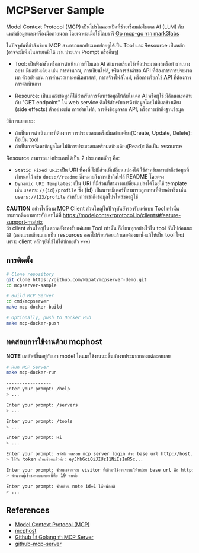 # MCPServer Sample

Model Context Protocol (MCP) เป็นโปรโตคอลเปิดที่ช่วยเชื่อมต่อโมเดล AI (LLM) กับแหล่งข้อมูลและเครื่องมือภายนอก โดยเฉพาะเมื่อใช้ไลบรารี [Go mcp-go จาก mark3labs](https://github.com/mark3labs/mcp-go)

ในปัจจุบันที่กำลังเขียน MCP สามารถแยกประเภทย่อยๆได้เป็น Tool และ Resource เป็นหลัก (อาจจะมีเพิ่มในภายหลังได้ เช่น ประเภท Prompt หรืออื่นๆ)

- Tool: เป็นฟังก์ชันหรือการดำเนินการที่โมเดล AI สามารถเรียกใช้เพื่อประมวลผลหรือทำงานบางอย่าง มีผลข้างเคียง เช่น การคำนวณ, การเขียนไฟล์, หรือการส่งคำขอ API ที่ต้องการการประมวลผล ตัวอย่างเช่น การคำนวณทางคณิตศาสตร์, การสร้างไฟล์ใหม่, หรือการเรียกใช้ API ที่ต้องการการดำเนินการ

- Resource: เป็นแหล่งข้อมูลที่ใช้สำหรับการจัดหาข้อมูลให้กับโมเดล AI หรือผู้ใช้ มีลักษณะคล้ายกับ "GET endpoint" ใน web service คือใช้สำหรับการดึงข้อมูลโดยไม่มีผลข้างเคียง (side effects) ตัวอย่างเช่น การอ่านไฟล์, การดึงข้อมูลจาก API, หรือการเข้าถึงฐานข้อมูล

วิธีการแยกแยะ:

- ถ้าเป็นการดำเนินการที่ต้องการการประมวลผลหรือมีผลข้างเคียง(Create, Update, Delete): ถือเป็น tool
- ถ้าเป็นการจัดหาข้อมูลโดยไม่มีการประมวลผลหรือผลข้างเคียง(Read): ถือเป็น resource

Resource สามารถแบ่งประเภทได้เป็น 2 ประเภทหลักๆ คือ:

- `Static Fixed URI`: เป็น URI ที่คงที่ ไม่มีส่วนที่เปลี่ยนแปลงได้ ใช้สำหรับการเข้าถึงข้อมูลที่กำหนดไว้ เช่น `docs://readme` ซึ่งหมายถึงการเข้าถึงไฟล์ README โดยตรง
- `Dynamic URI Templates`: เป็น URI ที่มีส่วนที่สามารถเปลี่ยนแปลงได้โดยใช้ template เช่น `users://{id}/profile` ซึ่ง {id} เป็นพารามิเตอร์ที่สามารถถูกแทนที่ด้วยค่าจริง เช่น `users://123/profile` สำหรับการเข้าถึงข้อมูลโปรไฟล์ของผู้ใช้

**CAUTION** อย่างไรก็ตาม MCP Client ส่วนใหญ่ในปัจจุบันยังรองรับแค่แบบ Tool เท่านั้น  
สามารถติดตามการอัปเดทได้ที่ <https://modelcontextprotocol.io/clients#feature-support-matrix>  
ถ้า client ส่วนใหญ่ในตลาดยังรองรับแค่แบบ Tool เท่านั้น ก็เขียนทุกอย่างไว้ใน tool กันไปก่อนนะ 😅 (ตอนแรกเขียนแยกเป็น resources ออกไปเรียบร้อยแล้วเลยต้องมานั่งแก้ให้เป็น tool ใหม่เพราะ client หลักๆยังใช้ไม่ได้ซักกะตัว 💀💀💀)

## การติดตั้ง

```bash
# Clone repository
git clone https://github.com/Napat/mcpserver-demo.git
cd mcpserver-sample

# Build MCP Server
cd cmd/mcpserver
make mcp-docker-build

# Optionally, push to Docker Hub
make mcp-docker-push

```

## ทดสอบการใช้งานด้วย mcphost

**NOTE** ผลลัพธ์ขึ้นอยู่กับเอา model ไหนมาใช้งานนะ ขึ้นกับงบประมาณของแต่ละคนเลย

```bash
# Run MCP Server
make mcp-docker-run

-----------------
Enter your prompt: /help
> ...

Enter your prompt: /servers
> ...

Enter your prompt: /tools
> ...

Enter your prompt: Hi
> ...

Enter your prompt: สวัสดี ทดสอบ mcp server login ด้วย base url http://host.docker.internal:8080 ด้วยอีเมล "user@example.com" และรหัสผ่าน "user123" แล้วบอก response เช่น token ที่ได้รับมาให้ผม
> ได้รับ token เรียบร้อยแล้วค่ะ: eyJhbGciOiJIUzI1NiIsInR5c...

Enter your prompt: ช่วยหาจำนวณ visitor ที่เข้ามาใช้งานระบบให้หน่อย base url คือ http://host.docker.internal:8080 
> จำนวนผู้เข้าชมระบบตอนนี้คือ 19 คนค่ะ

Enter your prompt: ช่วยอ่าน note id=1 ให้หน่อยสิ
> ...

```

## References

- [Model Context Protocol (MCP)](https://github.com/mark3labs/mcp-go)
- [mcphost](https://github.com/mark3labs/mcphost)
- [Github ใช้ Golang ทำ MCP Server](https://github.blog/changelog/2025-04-04-github-mcp-server-public-preview/)
- [github-mcp-server](https://github.com/github/github-mcp-server)
